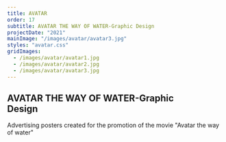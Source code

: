 ```yaml
---
title: AVATAR
order: 17
subtitle: AVATAR THE WAY OF WATER-Graphic Design
projectDate: "2021"
mainImage: "/images/avatar/avatar3.jpg"
styles: "avatar.css"
gridImages:
  - /images/avatar/avatar1.jpg
  - /images/avatar/avatar2.jpg
  - /images/avatar/avatar3.jpg
---
```

<section class="section">
    <div class="details-container">
        <h1 class="title">AVATAR THE WAY OF WATER-Graphic<br>Design</h1>
        <p class="description">Advertising posters created for the promotion of the movie "Avatar the way of water"</p>
    </div>
    <div class="grid container">
        <div class="image-container">
            <img class="img" src="/images/avatar/avatar1.jpg" alt="">
        </div>
        <div class="image-container">
            <img class="img" src="/images/avatar/avatar2.jpg" alt="">
        </div>
         <div class="image-container">
            <img class="img" src="/images/avatar/avatar3.jpg" alt="">
        </div>
    </div>
</section>


